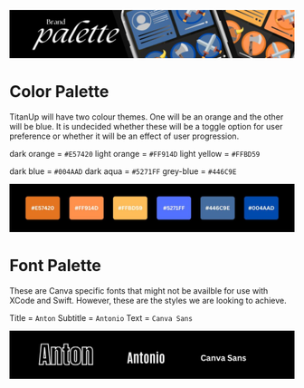 <p align="center">
<img src="/docs/assets/brandPaletteHeading.jpg"/>
</p>

# Color Palette

TitanUp will have two colour themes. One will be an orange and the other will be blue. It is undecided whether these will be a toggle option for user preference or whether it will be an effect of user progression. 

dark orange = `#E57420`
light orange = `#FF914D`
light yellow = `#FFBD59`

dark blue = `#004AAD`
dark aqua = `#5271FF`
grey-blue = `#446C9E`

<p align="center">
<img src="/docs/assets/colourPalette.jpg"/>
</p>

# Font Palette

These are Canva specific fonts that might not be availble for use with XCode and Swift. However, these are the styles we are looking to achieve.

Title = `Anton`
Subtitle = `Antonio`
Text = `Canva Sans`

<p align="center">
<img src="/docs/assets/fontPalette.jpg"/>
</p>